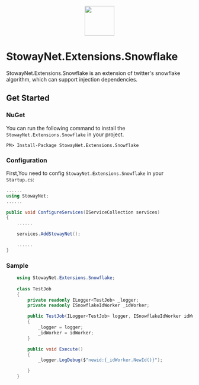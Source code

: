 <p align="center">
  <img height="80" src="https://s.gravatar.com/avatar/6275a0046443d6fb33421b52e503bc3e?s=140">
</p>

# StowayNet.Extensions.Snowflake
StowayNet.Extensions.Snowflake is an extension of twitter's snowflake algorithm, which can support injection dependencies.

## Get Started
### NuGet 

You can run the following command to install the `StowayNet.Extensions.Snowflake` in your project.

```
PM> Install-Package StowayNet.Extensions.Snowflake
```

### Configuration

First,You need to config `StowayNet.Extensions.Snowflake` in your `Startup.cs`:
```c#
......
using StowayNet;
......

public void ConfigureServices(IServiceCollection services)
{
    ......

    services.AddStowayNet();

    ......
}

```

### Sample


```c#
    using StowayNet.Extensions.Snowflake;
    
    class TestJob
    {
        private readonly ILogger<TestJob> _logger;
        private readonly ISnowflakeIdWorker _idWorker;

        public TestJob(ILogger<TestJob> logger, ISnowflakeIdWorker idWorker)
        {
            _logger = logger;
            _idWorker = idWorker;
        }

        public void Execute()
        {
            _logger.LogDebug($"newid:{_idWorker.NewId()}");

        }
    }
```

